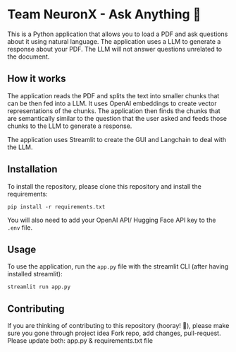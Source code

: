 # Team NeuronX - Ask Anything 💬

This is a Python application that allows you to load a PDF and ask questions about it using natural language. The application uses a LLM to generate a response about your PDF. The LLM will not answer questions unrelated to the document.

## How it works

The application reads the PDF and splits the text into smaller chunks that can be then fed into a LLM. It uses OpenAI embeddings to create vector representations of the chunks. The application then finds the chunks that are semantically similar to the question that the user asked and feeds those chunks to the LLM to generate a response.

The application uses Streamlit to create the GUI and Langchain to deal with the LLM.


## Installation

To install the repository, please clone this repository and install the requirements:

```
pip install -r requirements.txt
```

You will also need to add your OpenAI API/ Hugging Face API  key to the `.env` file.

## Usage

To use the application, run the `app.py` file with the streamlit CLI (after having installed streamlit): 

```
streamlit run app.py
```


## Contributing

If you are thinking of contributing to this repository (hooray! 🎉), please make sure you gone through project idea
Fork repo, add changes, pull-request. Please update both: app.py & requirements.txt file


